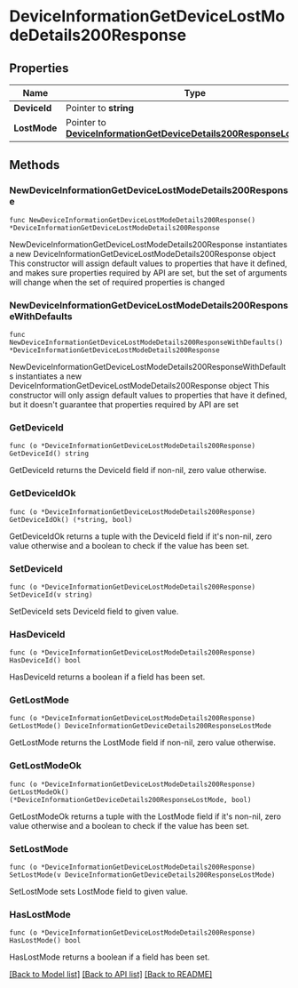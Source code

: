 # DeviceInformationGetDeviceLostModeDetails200Response

## Properties

Name | Type | Description | Notes
------------ | ------------- | ------------- | -------------
**DeviceId** | Pointer to **string** |  | [optional] 
**LostMode** | Pointer to [**DeviceInformationGetDeviceDetails200ResponseLostMode**](DeviceInformationGetDeviceDetails200ResponseLostMode.md) |  | [optional] 

## Methods

### NewDeviceInformationGetDeviceLostModeDetails200Response

`func NewDeviceInformationGetDeviceLostModeDetails200Response() *DeviceInformationGetDeviceLostModeDetails200Response`

NewDeviceInformationGetDeviceLostModeDetails200Response instantiates a new DeviceInformationGetDeviceLostModeDetails200Response object
This constructor will assign default values to properties that have it defined,
and makes sure properties required by API are set, but the set of arguments
will change when the set of required properties is changed

### NewDeviceInformationGetDeviceLostModeDetails200ResponseWithDefaults

`func NewDeviceInformationGetDeviceLostModeDetails200ResponseWithDefaults() *DeviceInformationGetDeviceLostModeDetails200Response`

NewDeviceInformationGetDeviceLostModeDetails200ResponseWithDefaults instantiates a new DeviceInformationGetDeviceLostModeDetails200Response object
This constructor will only assign default values to properties that have it defined,
but it doesn't guarantee that properties required by API are set

### GetDeviceId

`func (o *DeviceInformationGetDeviceLostModeDetails200Response) GetDeviceId() string`

GetDeviceId returns the DeviceId field if non-nil, zero value otherwise.

### GetDeviceIdOk

`func (o *DeviceInformationGetDeviceLostModeDetails200Response) GetDeviceIdOk() (*string, bool)`

GetDeviceIdOk returns a tuple with the DeviceId field if it's non-nil, zero value otherwise
and a boolean to check if the value has been set.

### SetDeviceId

`func (o *DeviceInformationGetDeviceLostModeDetails200Response) SetDeviceId(v string)`

SetDeviceId sets DeviceId field to given value.

### HasDeviceId

`func (o *DeviceInformationGetDeviceLostModeDetails200Response) HasDeviceId() bool`

HasDeviceId returns a boolean if a field has been set.

### GetLostMode

`func (o *DeviceInformationGetDeviceLostModeDetails200Response) GetLostMode() DeviceInformationGetDeviceDetails200ResponseLostMode`

GetLostMode returns the LostMode field if non-nil, zero value otherwise.

### GetLostModeOk

`func (o *DeviceInformationGetDeviceLostModeDetails200Response) GetLostModeOk() (*DeviceInformationGetDeviceDetails200ResponseLostMode, bool)`

GetLostModeOk returns a tuple with the LostMode field if it's non-nil, zero value otherwise
and a boolean to check if the value has been set.

### SetLostMode

`func (o *DeviceInformationGetDeviceLostModeDetails200Response) SetLostMode(v DeviceInformationGetDeviceDetails200ResponseLostMode)`

SetLostMode sets LostMode field to given value.

### HasLostMode

`func (o *DeviceInformationGetDeviceLostModeDetails200Response) HasLostMode() bool`

HasLostMode returns a boolean if a field has been set.


[[Back to Model list]](../README.md#documentation-for-models) [[Back to API list]](../README.md#documentation-for-api-endpoints) [[Back to README]](../README.md)


